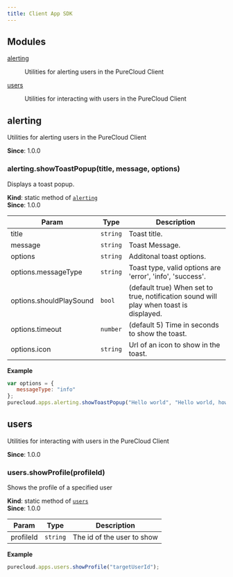 ```yaml
---
title: Client App SDK
---
```

## Modules

<dl>
<dt><a href="#module_alerting">alerting</a></dt>
<dd><p>Utilities for alerting users in the PureCloud Client</p>
</dd>
<dt><a href="#module_users">users</a></dt>
<dd><p>Utilities for interacting with users in the PureCloud Client</p>
</dd>
</dl>

<a name="module_alerting"></a>

## alerting
Utilities for alerting users in the PureCloud Client

**Since**: 1.0.0  
<a name="module_alerting.showToastPopup"></a>

### alerting.showToastPopup(title, message, options)
Displays a toast popup.

**Kind**: static method of <code>[alerting](#module_alerting)</code>  
**Since**: 1.0.0  

| Param | Type | Description |
| --- | --- | --- |
| title | <code>string</code> | Toast title. |
| message | <code>string</code> | Toast Message. |
| options | <code>string</code> | Additonal toast options. |
| options.messageType | <code>string</code> | Toast type, valid options are 'error', 'info', 'success'. |
| options.shouldPlaySound | <code>bool</code> | (default true) When set to true, notification sound will play when toast is displayed. |
| options.timeout | <code>number</code> | (default 5) Time in seconds to show the toast. |
| options.icon | <code>string</code> | Url of an icon to show in the toast. |

**Example**  
~~~js
var options = {
   messageType: "info"
};
purecloud.apps.alerting.showToastPopup("Hello world", "Hello world, how are you doing today?", options);
~~~
<a name="module_users"></a>

## users
Utilities for interacting with users in the PureCloud Client

**Since**: 1.0.0  
<a name="module_users.showProfile"></a>

### users.showProfile(profileId)
Shows the profile of a specified user

**Kind**: static method of <code>[users](#module_users)</code>  
**Since**: 1.0.0  

| Param | Type | Description |
| --- | --- | --- |
| profileId | <code>string</code> | The id of the user to show |

**Example**  
~~~js
purecloud.apps.users.showProfile("targetUserId");
~~~
